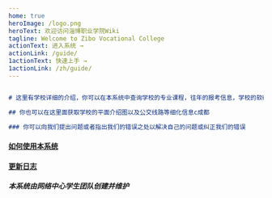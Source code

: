 ```yaml
---
home: true
heroImage: /logo.png
heroText: 欢迎访问淄博职业学院Wiki
tagline: Welcome to Zibo Vocational College
actionText: 进入系统 →
actionLink: /guide/
1actionText: 快速上手 →
1actionLink: /zh/guide/
---
```

```md

# 这里有学校详细的介绍，你可以在本系统中查询学校的专业课程，往年的报考信息，学校的软硬件配置等等

## 你也可以在这里面获取学校的平面介绍图以及公交线路等细化信息c成都

### 你可以向我们提出问题或者指出我们的错误之处以解决自己的问题或纠正我们的错误

```
#### [如何使用本系统](/use)
#### [更新日志](/update/)
##### 本系统由网络中心学生团队创建并维护